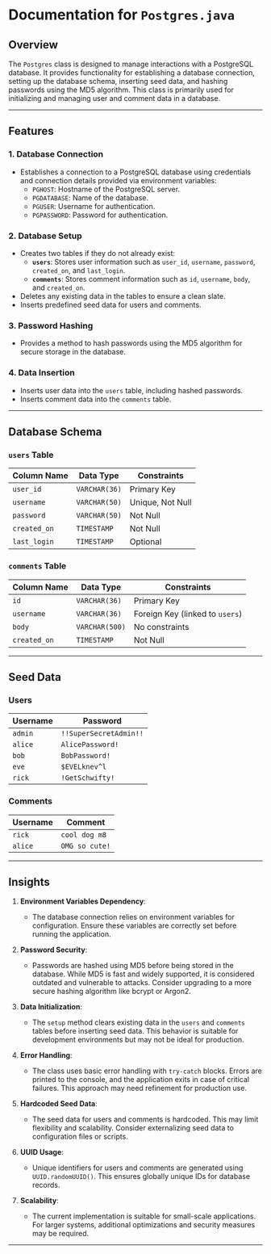 # Documentation for `Postgres.java`

## Overview
The `Postgres` class is designed to manage interactions with a PostgreSQL database. It provides functionality for establishing a database connection, setting up the database schema, inserting seed data, and hashing passwords using the MD5 algorithm. This class is primarily used for initializing and managing user and comment data in a database.

---

## Features

### 1. **Database Connection**
   - Establishes a connection to a PostgreSQL database using credentials and connection details provided via environment variables:
     - `PGHOST`: Hostname of the PostgreSQL server.
     - `PGDATABASE`: Name of the database.
     - `PGUSER`: Username for authentication.
     - `PGPASSWORD`: Password for authentication.

### 2. **Database Setup**
   - Creates two tables if they do not already exist:
     - **`users`**: Stores user information such as `user_id`, `username`, `password`, `created_on`, and `last_login`.
     - **`comments`**: Stores comment information such as `id`, `username`, `body`, and `created_on`.
   - Deletes any existing data in the tables to ensure a clean slate.
   - Inserts predefined seed data for users and comments.

### 3. **Password Hashing**
   - Provides a method to hash passwords using the MD5 algorithm for secure storage in the database.

### 4. **Data Insertion**
   - Inserts user data into the `users` table, including hashed passwords.
   - Inserts comment data into the `comments` table.

---

## Database Schema

### `users` Table
| Column Name   | Data Type      | Constraints                          |
|---------------|----------------|--------------------------------------|
| `user_id`     | `VARCHAR(36)`  | Primary Key                         |
| `username`    | `VARCHAR(50)`  | Unique, Not Null                    |
| `password`    | `VARCHAR(50)`  | Not Null                            |
| `created_on`  | `TIMESTAMP`    | Not Null                            |
| `last_login`  | `TIMESTAMP`    | Optional                            |

### `comments` Table
| Column Name   | Data Type      | Constraints                          |
|---------------|----------------|--------------------------------------|
| `id`          | `VARCHAR(36)`  | Primary Key                         |
| `username`    | `VARCHAR(36)`  | Foreign Key (linked to `users`)      |
| `body`        | `VARCHAR(500)` | No constraints                      |
| `created_on`  | `TIMESTAMP`    | Not Null                            |

---

## Seed Data

### Users
| Username | Password              |
|----------|-----------------------|
| `admin`  | `!!SuperSecretAdmin!!`|
| `alice`  | `AlicePassword!`      |
| `bob`    | `BobPassword!`        |
| `eve`    | `$EVELknev^l`         |
| `rick`   | `!GetSchwifty!`       |

### Comments
| Username | Comment         |
|----------|-----------------|
| `rick`   | `cool dog m8`   |
| `alice`  | `OMG so cute!`  |

---

## Insights

1. **Environment Variables Dependency**:
   - The database connection relies on environment variables for configuration. Ensure these variables are correctly set before running the application.

2. **Password Security**:
   - Passwords are hashed using MD5 before being stored in the database. While MD5 is fast and widely supported, it is considered outdated and vulnerable to attacks. Consider upgrading to a more secure hashing algorithm like bcrypt or Argon2.

3. **Data Initialization**:
   - The `setup` method clears existing data in the `users` and `comments` tables before inserting seed data. This behavior is suitable for development environments but may not be ideal for production.

4. **Error Handling**:
   - The class uses basic error handling with `try-catch` blocks. Errors are printed to the console, and the application exits in case of critical failures. This approach may need refinement for production use.

5. **Hardcoded Seed Data**:
   - The seed data for users and comments is hardcoded. This may limit flexibility and scalability. Consider externalizing seed data to configuration files or scripts.

6. **UUID Usage**:
   - Unique identifiers for users and comments are generated using `UUID.randomUUID()`. This ensures globally unique IDs for database records.

7. **Scalability**:
   - The current implementation is suitable for small-scale applications. For larger systems, additional optimizations and security measures may be required.

---

